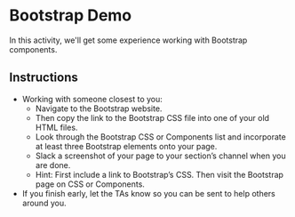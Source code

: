 # Bootstrap Demo
In this activity, we'll get some experience working with Bootstrap components.
## Instructions
* Working with someone closest to you:
  * Navigate to the Bootstrap website.
  * Then copy the link to the Bootstrap CSS file into one of your old HTML files.
  * Look through the Bootstrap CSS or Components list and incorporate at least three Bootstrap elements onto your page.
  * Slack a screenshot of your page to your section’s channel when you are done.
  * Hint: First include a link to Bootstrap’s CSS. Then visit the Bootstrap page on CSS or Components. 
* If you finish early, let the TAs know so you can be sent to help others around you.